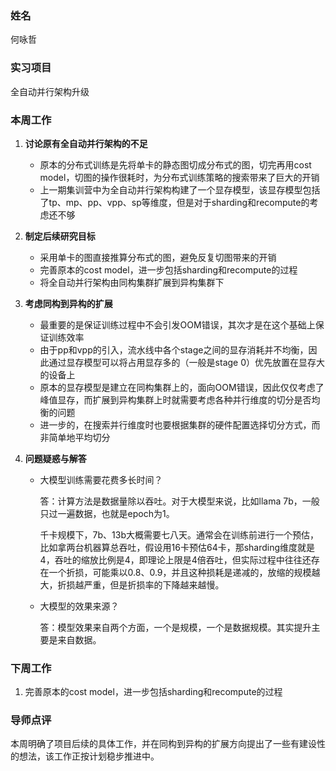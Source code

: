 ### 姓名
何咏哲

### 实习项目
全自动并行架构升级

### 本周工作

1. **讨论原有全自动并行架构的不足**
   
    * 原本的分布式训练是先将单卡的静态图切成分布式的图，切完再用cost model，切图的操作很耗时，为分布式训练策略的搜索带来了巨大的开销
    * 上一期集训营中为全自动并行架构构建了一个显存模型，该显存模型包括了tp、mp、pp、vpp、sp等维度，但是对于sharding和recompute的考虑还不够

2. **制定后续研究目标**

    * 采用单卡的图直接推算分布式的图，避免反复切图带来的开销
    * 完善原本的cost model，进一步包括sharding和recompute的过程
    * 将全自动并行架构由同构集群扩展到异构集群下

3. **考虑同构到异构的扩展**

    * 最重要的是保证训练过程中不会引发OOM错误，其次才是在这个基础上保证训练效率
    * 由于pp和vpp的引入，流水线中各个stage之间的显存消耗并不均衡，因此通过显存模型可以将占用显存多的（一般是stage 0）优先放置在显存大的设备上
    * 原本的显存模型是建立在同构集群上的，面向OOM错误，因此仅仅考虑了峰值显存，而扩展到异构集群上时就需要考虑各种并行维度的切分是否均衡的问题
    * 进一步的，在搜索并行维度时也要根据集群的硬件配置选择切分方式，而非简单地平均切分


4. **问题疑惑与解答**

    * 大模型训练需要花费多长时间？

      答：计算方法是数据量除以吞吐。对于大模型来说，比如llama 7b，一般只过一遍数据，也就是epoch为1。

      千卡规模下，7b、13b大概需要七八天。通常会在训练前进行一个预估，比如拿两台机器算总吞吐，假设用16卡预估64卡，那sharding维度就是4，吞吐的缩放比例是4，即理论上限是4倍吞吐，但实际过程中往往还存在一个折损，可能乘以0.8、0.9，并且这种损耗是递减的，放缩的规模越大，折损越严重，但是折损率的下降越来越慢。


    * 大模型的效果来源？

      答：模型效果来自两个方面，一个是规模，一个是数据规模。其实提升主要是来自数据。




### 下周工作

1. 完善原本的cost model，进一步包括sharding和recompute的过程

### 导师点评
本周明确了项目后续的具体工作，并在同构到异构的扩展方向提出了一些有建设性的想法，该工作正按计划稳步推进中。
